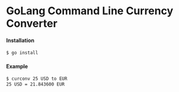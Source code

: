 # GoLang Command Line Currency Converter

#### Installation
 ```sh
$ go install
```

#### Example

```sh
$ curconv 25 USD to EUR
25 USD = 21.843600 EUR
```